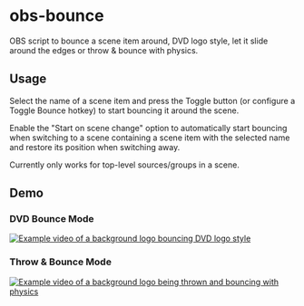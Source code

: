 # obs-bounce

OBS script to bounce a scene item around, DVD logo style, let it slide around the edges or throw & bounce with physics.

## Usage

Select the name of a scene item and press the Toggle button (or configure a Toggle Bounce hotkey) to start bouncing it around the scene.

Enable the "Start on scene change" option to automatically start bouncing when switching to a scene containing a scene item with the selected name and restore its position when switching away.

Currently only works for top-level sources/groups in a scene.

## Demo

### DVD Bounce Mode

[![Example video of a background logo bouncing DVD logo style](https://img.youtube.com/vi/FbtzencagAM/sddefault.jpg)](https://www.youtube.com/watch?v=FbtzencagAM)

### Throw & Bounce Mode

[![Example video of a background logo being thrown and bouncing with physics](https://img.youtube.com/vi/TtZ3PpDrpIY/sddefault.jpg)](https://www.youtube.com/watch?v=TtZ3PpDrpIY)
